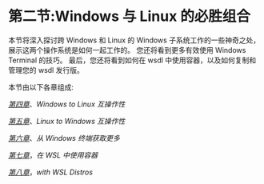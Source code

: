 # 第二节:Windows 与 Linux 的必胜组合

本节将深入探讨跨 Windows 和 Linux 的 Windows 子系统工作的一些神奇之处，展示这两个操作系统是如何一起工作的。 您还将看到更多有效使用 Windows Terminal 的技巧。 最后，您还将看到如何在 wsdl 中使用容器，以及如何复制和管理您的 wsdl 发行版。

本节由以下各章组成:

[*第四章*](04.html#_idTextAnchor047)、*Windows to Linux 互操作性*

[*第五章*](05.html#_idTextAnchor054)、*Linux to Windows 互操作性*

[*第六章*](06.html#_idTextAnchor069)、*从 Windows 终端获取更多*

[*第七章*](07.html#_idTextAnchor082)，*在 WSL 中使用容器*

[*第八章*](08.html#_idTextAnchor098)，*with WSL Distros*